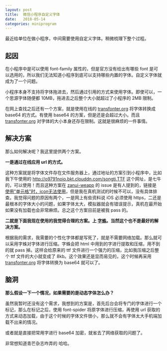 ```yaml
---
layout: post
title:  微信小程序自定义字体
date:   2018-05-14
categories: miniprogram
---
```


最近给单位在做小程序，中间需要使用自定义字体。稍微梳理下整个过程。

## 起因

在小程序中是可以使用 font-family 属性的，但是官方没有给出有哪些 font 是可以选用的，所以我们无法知道小程序到底可以支持哪些内置的字体。自定义字体就成为了一个问题。

小程序本身不支持将字体拖进去，然后通过引用的方式来使用字体。即使可以，一个思源字体随便都 10MB，拖进去之后整个大小就超过了小程序的 2MB 限制。

在网上查找之后还有一个方案，就是使用在线的 [transfonter.org](https://transfonter.org/) 将字体转换成 base64 的方式。有使用 base64 的方案，但是还是会超过大小。而且 [transfonter.org](https://transfonter.org/) 对字体的大小本身还存在限制。这就是很麻烦的一件事情。

## 解决方案

那么如何解决呢？我这里提供两个方案。

**一是通过在线应用 url 的方式。**

这种方案就是将字体文件存在文件服务器上，通过地址的方案引到小程序中，比如我下午使用的 http://o9791noio.bkt.clouddn.com/songti.TTF 这个网址，是七牛的，可以使用！而且这种方案在 [zanui-weapp](https://github.com/youzan/zanui-weapp) 的 issue 是有人提到的，链接是 [使用"单元格"时，icon无法使用](https://github.com/youzan/zanui-weapp/issues/101)，但是我在真机测试的时候不可以，没有具体排查。我觉得问题的原因有两个，一是网上有些资料说 iOS 必须使用 https，二还是最根本的字体大小的问题，如果字体太大，模拟器就会有错误提示，真机在最开始如果没有加载也会非常麻烦。总之这个方案目前是被我 pass 的。

**二就是下面我现在使用的我觉得合理的方案。上 [字蛛](http://font-spider.org/)。当然这个也不是最好的解决方案。**

根据我的需求，我需要的个性化字体都是写死了，就是不需要网络加载。那么就可以采用字蛛对字体进行压缩。字蛛会把 html 中用到的字进行提取和压缩，用不到的就 pass 掉。这样会给原来的 ttf 文件进行一个强力的压缩，比如我压缩之后整个 ttf 文件的大小就变成了 8kb。这个效果还是显而易见的，这个时候再采用 [transfonter.org](https://transfonter.org/) 将字体转换为 base64 就可以了。

## 脑洞

**那么假设一下一个情况，如果需要的是动态字体怎么办？**

虽然我暂时还没有这个需求，我想到的方案是，首先后台会将专门的字体进行一个标记，那么在标记之后，使用 font-spider 将原字体进行压缩，再使用 url 获取的方式来动态加载，由于这个时候的字体文件很小，那么就不会有字体太大手机端加载不出来的情况。

或者就是直接把常用字进行 base64 加密，就省去了网络获取的问题了。

非常想知道青芒杂志咋弄的 哈哈。

